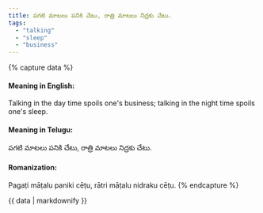 ```yaml
---
title: పగటి మాటలు పనికి చేటు, రాత్రి మాటలు నిద్రకు చేటు.
tags:
  - "talking"
  - "sleep"
  - "business"
---
```


{% capture data %}
#### Meaning in English:
Talking in the day time spoils one's business; talking in the night time spoils one's sleep.

#### Meaning in Telugu:
పగటి మాటలు పనికి చేటు, రాత్రి మాటలు నిద్రకు చేటు.

#### Romanization:
Pagaṭi māṭalu paniki cēṭu, rātri māṭalu nidraku cēṭu.
{% endcapture %}

{{ data | markdownify }}

